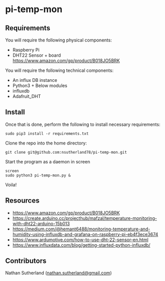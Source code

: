 # pi-temp-mon

## Requirements

You will require the following physical components:
* Raspberry Pi
* DHT22 Sensor + board <https://www.amazon.com/gp/product/B018JO5BRK>

You will require the following technical components:
* An influx DB instance
* Python3 + Below modules
 * influxdb 
 * Adafruit_DHT

## Install

Once that is done, perform the following to install necessary requirements:
```
sudo pip3 install -r requirements.txt
```

Clone the repo into the home directory:
```
git clone git@github.com:nsutherland78/pi-temp-mon.git
```

Start the program as a daemon in screen
```
screen
sudo python3 pi-temp-mon.py &
```

Voila!

## Resources
* <https://www.amazon.com/gp/product/B018JO5BRK>
* <https://create.arduino.cc/projecthub/mafzal/temperature-monitoring-with-dht22-arduino-15b013>
* <https://medium.com/@hemant6488/monitoring-temperature-and-humidity-using-influxdb-and-grafana-on-raspberry-pi-eb4f3ece3674>
* <https://www.ardumotive.com/how-to-use-dht-22-sensor-en.html>
* <https://www.influxdata.com/blog/getting-started-python-influxdb/>


## Contributors
Nathan Sutherland (nathan.sutherland@gmail.com)
